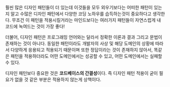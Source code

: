 훨씬 많은 디자인 패턴들이 더 있는데 이것들을 모두 외우기보다는 어떠한 패턴이 있는지 알고 수많은 디자인 패턴에서 다양한 코딩 노하우를 습득하는것이 중요하다고 생각한다. 무조건 이 패턴을 적용시킬거라는 마인드보다는 여러가지 패턴들이 자연스럽게 내 코드에 녹여드는 것이 가장 좋다!

더불어, 디자인 패턴은 프로그래밍 언어와는 달라서 정확한 이론과 결과 그리고 문법이 존재하는 것이 아니다. 동일한 패턴이라도 개발자의 사상 및 해당 도메인의 상황에 따라서 다양하게 응용되고 적용되기 때문이며 또한 정답이라는 것이 존재하지 않아서, 똑같은 패턴을 적용하더라도 어떤 도메인에서는 성공할 수 있고, 어떤 도메인에서는 실패할 수 있다.

디자인 패턴보다 중요한 것은 <strong>코드베이스의 간결성</strong>이다. 즉 디자인 패턴 적용이 굳이 필요가 없을 것 같은 부분은 적용하지 않는게 상책이다.
